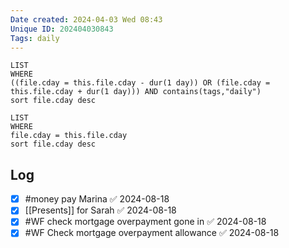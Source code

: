 ```yaml
---
Date created: 2024-04-03 Wed 08:43
Unique ID: 202404030843
Tags: daily
---
```

``` dataview
LIST
WHERE 
((file.cday = this.file.cday - dur(1 day)) OR (file.cday = this.file.cday + dur(1 day))) AND contains(tags,"daily")
sort file.cday desc
```
``` dataview
LIST
WHERE 
file.cday = this.file.cday
sort file.cday desc
```
## Log
- [x] #money pay Marina ✅ 2024-08-18
- [x] [[Presents]] for Sarah ✅ 2024-08-18
- [x] #WF check mortgage overpayment gone in ✅ 2024-08-18
- [x] #WF Check mortgage overpayment allowance ✅ 2024-08-18
